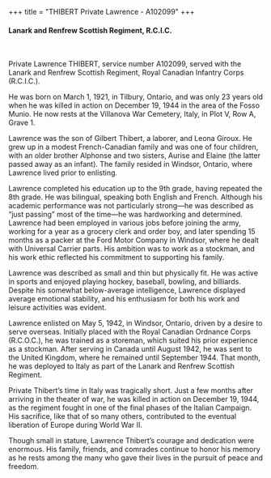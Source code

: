 +++
title = "THIBERT Private Lawrence - A102099"
+++

#### Lanark and Renfrew Scottish Regiment, R.C.I.C.
<br>


Private Lawrence THIBERT, service number A102099, served with the Lanark and Renfrew Scottish Regiment, Royal Canadian Infantry Corps (R.C.I.C.). 

He was born on March 1, 1921, in Tilbury, Ontario, and was only 23 years old when he was killed in action on December 19, 1944 in the area of the Fosso Munio. 
He now rests at the Villanova War Cemetery, Italy, in Plot V, Row A, Grave 1.

Lawrence was the son of Gilbert Thibert, a laborer, and Leona Giroux. He grew up in a modest French-Canadian family and was one of four children, with an older brother Alphonse and two sisters, Aurise and Elaine (the latter passed away as an infant). The family resided in Windsor, Ontario, where Lawrence lived prior to enlisting.

Lawrence completed his education up to the 9th grade, having repeated the 8th grade. He was bilingual, speaking both English and French. Although his academic performance was not particularly strong—he was described as “just passing” most of the time—he was hardworking and determined. Lawrence had been employed in various jobs before joining the army, working for a year as a grocery clerk and order boy, and later spending 15 months as a packer at the Ford Motor Company in Windsor, where he dealt with Universal Carrier parts. His ambition was to work as a stockman, and his work ethic reflected his commitment to supporting his family.

Lawrence was described as small and thin but physically fit. He was active in sports and enjoyed playing hockey, baseball, bowling, and billiards. Despite his somewhat below-average intelligence, Lawrence displayed average emotional stability, and his enthusiasm for both his work and leisure activities was evident.

Lawrence enlisted on May 5, 1942, in Windsor, Ontario, driven by a desire to serve overseas. Initially placed with the Royal Canadian Ordnance Corps (R.C.O.C.), he was trained as a storeman, which suited his prior experience as a stockman. After serving in Canada until August 1942, he was sent to the United Kingdom, where he remained until September 1944. That month, he was deployed to Italy as part of the Lanark and Renfrew Scottish Regiment.

Private Thibert’s time in Italy was tragically short. Just a few months after arriving in the theater of war, he was killed in action on December 19, 1944, as the regiment fought in one of the final phases of the Italian Campaign. His sacrifice, like that of so many others, contributed to the eventual liberation of Europe during World War II.

Though small in stature, Lawrence Thibert’s courage and dedication were enormous. His family, friends, and comrades continue to honor his memory as he rests among the many who gave their lives in the pursuit of peace and freedom.
